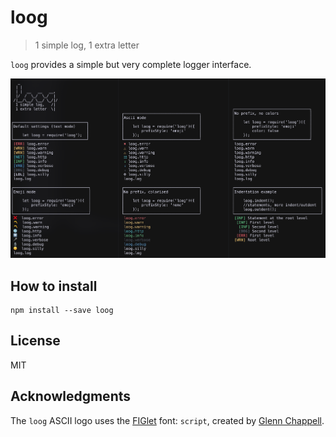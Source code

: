 # loog
> 1 simple log, 1 extra letter

`loog` provides a simple but very complete logger interface.

![screenshot](./screenshot.png)

## How to install

    npm install --save loog

## License

MIT

## Acknowledgments

The `loog` ASCII logo uses the [FIGlet](http://www.figlet.org/) font: `script`, created by [Glenn Chappell](https://github.com/ggchappell).

